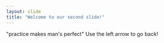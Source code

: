```yaml
---
layout: slide
title: "Welcome to our second slide!"
---
```

"practice makes man's perfect"
Use the left arrow to go back!
